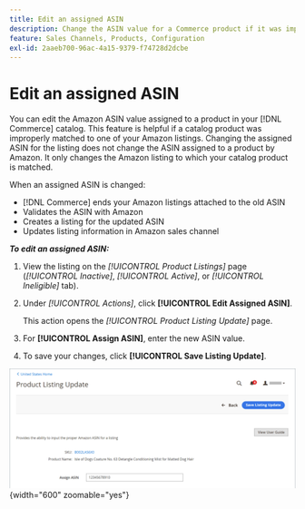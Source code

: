 ```yaml
---
title: Edit an assigned ASIN
description: Change the ASIN value for a Commerce product if it was improperly matched to one of your Amazon listings.
feature: Sales Channels, Products, Configuration
exl-id: 2aaeb700-96ac-4a15-9379-f74728d2dcbe
---
```

# Edit an assigned ASIN

You can edit the Amazon ASIN value assigned to a product in your [!DNL Commerce] catalog. This feature is helpful if a catalog product was improperly matched to one of your Amazon listings. Changing the assigned ASIN for the listing does not change the ASIN assigned to a product by Amazon. It only changes the Amazon listing to which your catalog product is matched.

When an assigned ASIN is changed:

- [!DNL Commerce] ends your Amazon listings attached to the old ASIN
- Validates the ASIN with Amazon
- Creates a listing for the updated ASIN
- Updates listing information in Amazon sales channel

**_To edit an assigned ASIN:_**

1. View the listing on the _[!UICONTROL Product Listings]_ page (_[!UICONTROL Inactive]_, _[!UICONTROL Active]_, or _[!UICONTROL Ineligible]_ tab).

1. Under _[!UICONTROL Actions]_, click **[!UICONTROL Edit Assigned ASIN]**.

   This action opens the _[!UICONTROL Product Listing Update]_ page.

1. For **[!UICONTROL Assign ASIN]**, enter the new ASIN value.

1. To save your changes, click **[!UICONTROL Save Listing Update]**.

![Edit an assigned ASIN](assets/amazon-assigned-asin-edit.png){width="600" zoomable="yes"}
